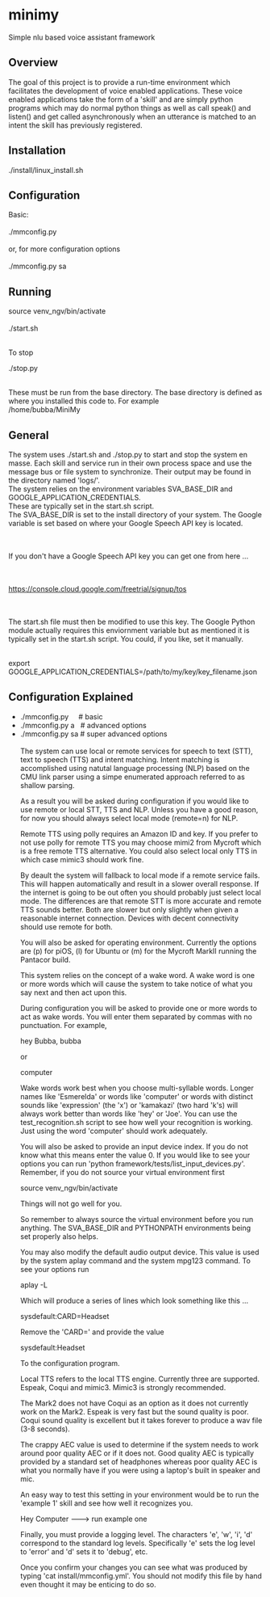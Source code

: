 # minimy
Simple nlu based voice assistant framework

<h2>Overview</h2>
The goal of this project is to provide a run-time 
environment which facilitates the development of 
voice enabled applications. These voice enabled
applications take the form of a 'skill' and are
simply python programs which may do normal python
things as well as call speak() and listen() and
get called asynchronously when an utterance is
matched to an intent the skill has previously
registered.  

<h2>Installation</h2>
./install/linux_install.sh

<h2>Configuration</h2>
Basic:<br/><br/>
  ./mmconfig.py
<br/><br/>
or, for more configuration options<br/><br/>
  ./mmconfig.py sa


<h2>Running</h2>
source venv_ngv/bin/activate<br/><br/>
./start.sh

<br/>To stop<br/>

./stop.py

<br/>
These must be run from the base directory.
The base directory is defined as where you
installed this code to. For example

<br/>
/home/bubba/MiniMy

<h2>General</h2>
The system uses ./start.sh and ./stop.py to
start and stop the system en masse. Each
skill and service run in their own process 
space and use the message bus or file system
to synchronize. Their output may be found in
the directory named 'logs/'. 

<br/>
The system relies on the environment variables
SVA_BASE_DIR and GOOGLE_APPLICATION_CREDENTIALS.

<br/>
These are typically set in the start.sh script.

<br/>
The SVA_BASE_DIR is set to the install directory
of your system. The Google variable is set
based on where your Google Speech API key is
located. 

<br/><br/>
If you don't have a Google Speech API key you 
can get one from here ...

<br/><br/>
https://console.cloud.google.com/freetrial/signup/tos

<br/><br/>
The start.sh file must then be modified to use this
key. The Google Python module actually requires this
enviornment variable but as mentioned it is typically 
set in the start.sh script. You could, if you like,
set it manually.

<br/>
export GOOGLE_APPLICATION_CREDENTIALS=/path/to/my/key/key_filename.json

<h2>Configuration Explained</h2>

<ul>
<li>./mmconfig.py &nbsp; &nbsp; # basic</li>
<li>./mmconfig.py a &nbsp; # advanced options</li>
<li>./mmconfig.py sa # super advanced options</li>

<br/>
The system can use local or remote services
for speech to text (STT), text to speech (TTS)
and intent matching. Intent matching is accomplished
using natutal language processing (NLP) based on
the CMU link parser using a simpe enumerated 
approach referred to as shallow parsing.

As a result you will be asked during configuration 
if you would like to use remote or local STT, TTS
and NLP. Unless you have a good reason, for now
you should always select local mode (remote=n)
for NLP.

Remote TTS using polly requires an Amazon ID and key. 
If you prefer to not use polly for remote TTS you may 
choose mimi2 from Mycroft which is a free remote TTS 
alternative. You could also select local only TTS in 
which case mimic3 should work fine.

By deault the system will fallback to local mode
if a remote service fails. This will happen
automatically and result in a slower overall
response. If the internet is going to be out
often you should probably just select local mode.
The differences are that remote STT is more accurate
and remote TTS sounds better. Both are slower but
only slightly when given a reasonable internet
connection. Devices with decent connectivity should
use remote for both.

You will also be asked for operating environment. 
Currently the options are (p) for piOS, (l) for 
Ubuntu or (m) for the Mycroft MarkII running the
Pantacor build.

This system relies on the concept of a wake word. 
A wake word is one or more words which will cause 
the system to take notice of what you say next and 
then act upon this.

During configuration you will be asked to provide 
one or more words to act as wake words. You will
enter them separated by commas with no punctuation.
For example, 

hey Bubba, bubba

or

computer

Wake words work best when you choose multi-syllable
words. Longer names like 'Esmerelda' or  words like
'computer' or words with distinct sounds like 
'expression' (the 'x') or 'kamakazi' (two hard
'k's) will always work better than words like 'hey'
or 'Joe'. You can use the test_recognition.sh 
script to see how well your recognition is working.
Just using the word 'computer' should work adequately.

You will also be asked to provide an input device
index. If you do not know what this means enter the
value 0. If you would like to see your options you
can run 'python framework/tests/list_input_devices.py'.
Remember, if you do not source your virtual environment
first 

source venv_ngv/bin/activate

Things will not go well for you. 

So remember to always source the virtual environment
before you run anything. The SVA_BASE_DIR and 
PYTHONPATH environments being set properly also
helps.

You may also modify the default audio output device.
This value is used by the system aplay command 
and the system mpg123 command. To see your options 
run 

aplay -L

Which will produce a series of lines which look 
something like this ...

sysdefault:CARD=Headset

Remove the 'CARD=' and provide the value 

sysdefault:Headset

To the configuration program.

Local TTS refers to the local TTS engine. 
Currently three are supported. Espeak, Coqui
and mimic3. Mimic3 is strongly recommended.

The Mark2 does not have Coqui as an option as it
does not currently work on the Mark2. Espeak is
very fast but the sound quality is poor. Coqui
sound quality is excellent but it takes forever
to produce a wav file (3-8 seconds). 

The crappy AEC value is used to determine if the 
system needs to work around poor quality AEC or
if it does not. Good quality AEC is typically 
provided by a standard set of headphones whereas
poor quality AEC is what you normally have if you
were using a laptop's built in speaker and mic.

An easy way to test this setting in your environment
would be to run the 'example 1' skill and see how 
well it recognizes you.

Hey Computer ---> run example one

Finally, you must provide a logging level. The
characters 'e', 'w', 'i', 'd' correspond to the 
standard log levels. Specifically 'e' sets the log 
level to 'error' and 'd' sets it to 'debug', etc.

Once you confirm your changes you can see what was 
produced by typing 'cat install/mmconfig.yml'. You 
should not modify this file by hand even thought it 
may be enticing to do so.


